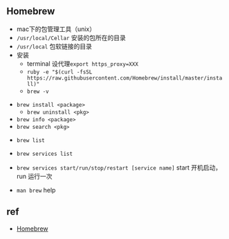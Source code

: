 
## Homebrew

+ mac下的包管理工具（unix）
+ `/usr/local/Cellar` 安装的包所在的目录
+ `/usr/local` 包软链接的目录
+ 安装
    - terminal 设代理`export https_proxy=XXX`
    - `ruby -e "$(curl -fsSL https://raw.githubusercontent.com/Homebrew/install/master/install)"`
    - `brew -v`

- `brew install <package>`
    - `brew uninstall <pkg>`
- `brew info <package>`
- `brew search <pkg>`

+ `brew list`
+ `brew services list`
+ `brew services start/run/stop/restart [service name]` start 开机启动，run 运行一次

+ `man brew` help


## ref
+ [Homebrew](https://www.jianshu.com/p/934edae009e1)